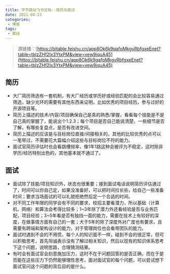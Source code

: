 ```yaml
---
title: 字节跳动飞书文档--简历与面试
date: 2021-04-23
categories:
 - 博客
tags:
 - 面经
---
```


<!-- more -->



> 源链接：[https://bitable.feishu.cn/app8Ok6k9qafpMkgyRbfgxeEnet?table=tblzZHf2Ix3YtxPM&view=vew9iquA45](https://bitable.feishu.cn/app8Ok6k9qafpMkgyRbfgxeEnet?table=tblzZHf2Ix3YtxPM&view=vew9iquA45)



## 简历

- 大厂简历筛选有一套机制，有大厂经历或学历好或经验匹配的会比较容易通过筛选，缺少光环的需要有其他东西来证明，比如优秀的项目经历，参与过好的开源项目等。
- 简历上描述的技术/内容/项目确保自己是真的熟悉/掌握，看看每个技能是不是自己真的掌握了，能说出个1.2.3；每个项目是否自己能说清楚，一些细节是否了解，有哪些复盘点，是否有改进空间。
- 简历上描述的应该是与目标岗位直接/间接相关的，其他的比较优秀的点可以一笔带过，不需要花大篇幅介绍这些与目标岗位不符的能力。
- 面试官简历评估时也会看跳槽频率，像1年1跳这种会被评为不稳定，这时除非学历/经历特别出色的，其他基本就不通过了。



## 面试

- 面试除了技能/项目知识外，状态也很重要；接到面试电话说明简历评估通过了，时间可以你自己定，如果没准备好，可以把时间拉长些，给自己一些准备时间；要求当场面试的可以礼貌拒绝然后定一个合适的时间。
- 对不同工作年限的同学会有不同的要求，校招主要看潜力，所以基础（计算机、网络）和算法会考得比较多；1~3年除了潜力外还看经验是否与业务匹配，项目经验；3~5年看是否有独挡一面的能力，需要在技术上有较好的深度，在做事情方面有自己的一套；大于5年的除了深度外对广度也有要求，且需要有跨端和架构设计的能力，对于管理岗位也会看带团队的能力。
- 面试时遇到不会的不用慌，每个人的知识面不一样，碰到不会的很正常，但可以积极思考，首先坦诚表示没有了解过相关知识，然后以现有的知识体系思考下这个问题，说明思路，合理猜测结果。
- 有时会有面试官会刻意施加压力，这时不在于问题回答的是否正确，而在于是否能在这些压力下仍然能够理性思考，面对面试官的每个问题，可以尝试想下面试官问这个问题的背后目的是什么。